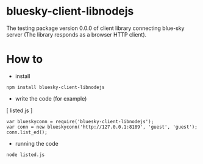 # bluesky-client-libnodejs

The testing package version 0.0.0 of client library connecting blue-sky server (The library responds as a browser HTTP client).

How to
======
* install

```shell
npm install bluesky-client-libnodejs
```

* write the code (for example)

 [ listed.js ]
 ```shell
 var blueskyconn = require('bluesky-client-libnodejs');
 var conn = new blueskyconn('http://127.0.0.1:8189', 'guest', 'guest');
 conn.list_ed();
 ```
* running the code 

 ```shell
 node listed.js
 ```
